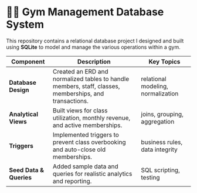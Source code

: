 # 🏋️‍♂️ Gym Management Database System

This repository contains a relational database project I designed and built using **SQLite** to model and manage the various operations within a gym.

| Component | Description | Key Topics |
|------------|--------------|-------------|
| **Database Design** | Created an ERD and normalized tables to handle members, staff, classes, memberships, and transactions. | relational modeling, normalization |
| **Analytical Views** | Built views for class utilization, monthly revenue, and active memberships. | joins, grouping, aggregation |
| **Triggers** | Implemented triggers to prevent class overbooking and auto-close old memberships. | business rules, data integrity |
| **Seed Data & Queries** | Added sample data and queries for realistic analytics and reporting. | SQL scripting, testing |
